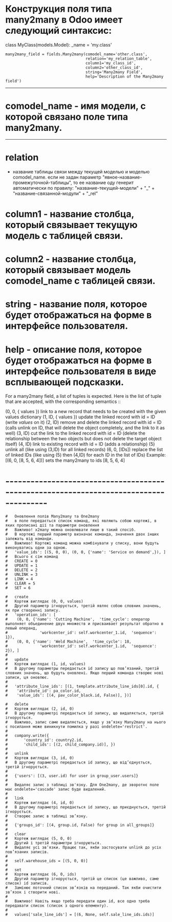 # Конструкция поля типа many2many в Odoo имеет следующий синтаксис:

class MyClass(models.Model):
    _name = 'my.class'

    many2many_field = fields.Many2many(comodel_name='other.class',
                                       relation='my_relation_table',
                                       column1='my_class_id',
                                       column2='other_class_id',
                                       string='Many2many Field',
                                       help='Description of the Many2many field')

----------------------------------------------------------
# comodel_name - имя модели, с которой связано поле типа many2many.

----------------------------------------------------------
# relation
- название таблицы связи между текущей моделью и моделью comodel_name.
  если не задан параметр "явное-название-промежуточной-таблицы",
  то ее название оду генерит автоматически по правилу:
  "название-текущей-модели" + "_" + "название-связанной-модули" + "_rel"

# column1 - название столбца, который связывает текущую модель с таблицей связи.
# column2 - название столбца, который связывает модель comodel_name с таблицей связи.
# string - название поля, которое будет отображаться на форме в интерфейсе пользователя.
# help - описание поля, которое будет отображаться на форме в интерфейсе пользователя в виде всплывающей подсказки.


For a many2many field, a list of tuples is expected. Here is the list of tuple that are accepted, with the corresponding semantics ::

(0, 0, { values }) link to a new record that needs to be created with the given values dictionary 
(1, ID, { values }) update the linked record with id = ID (write *values* on it) 
(2, ID) remove and delete the linked record with id = ID (calls unlink on ID, that will delete the object completely, and the link to it as well) 
(3, ID) cut the link to the linked record with id = ID (delete the relationship between the two objects but does not delete the target object itself) 
(4, ID) link to existing record with id = ID (adds a relationship) 
(5) unlink all (like using (3,ID) for all linked records) 
(6, 0, [IDs]) replace the list of linked IDs (like using (5) then (4,ID) for each ID in the list of IDs)
Example: [(6, 0, [8, 5, 6, 4])] sets the many2many to ids [8, 5, 6, 4]

   # --------------------------------------------------------------------------------------
    #   Оновлення полів Many2many та One2many
    #   в поле передається список команд, які являють собою кортежі, в яких прописані дії та параметри оновлення
    #   Важливо! x2many можна оновлювати лише в такий спосіб.
    #   В кортежі перший параметр визначає команда, значення двох інших залежать від команди.
    #   Важливо! Кортежі команд можна комбінувати у списку, вони будуть виконуватись одни за одною.
    #   'value_ids': [(5, 0, 0), (0, 0, {'name': 'Service on demand',}), ]
    #   Всього є сім команд
    #   CREATE = 0
    #   UPDATE = 1
    #   DELETE = 2
    #   UNLINK = 3
    #   LINK = 4
    #   CLEAR = 5
    #   SET = 6

    #   create
    #   Кортеж виглядає (0, 0, values)
    #   Другий параметр ігнорується, третій являє собою словник значень, як при створенні запису.
    #   'operation_ids': [
    #    (0, 0, {'name': 'Cutting Machine',  'time_cycle': оператор выполняет объединение двух множеств и присваивает результат обратно в левый операнд,
    #              'workcenter_id': self.workcenter_1.id,  'sequence': 1}),
    #    (0, 0, {'name': 'Weld Machine',  'time_cycle': 18,
    #              'workcenter_id': self.workcenter_1.id,  'sequence': 2}), ]
    #
    #   update
    #   Кортеж виглядає (1, id, values)
    #   В другому параметры передається id запису що пов’язаний, третій словник значень, що будуть оновлені. Якщо перший команда створює нові записи, ця оновлює.
    #
    #   'attribute_line_ids': [(1, template.attribute_line_ids[0].id, {
    #    'attribute_id': pa_color.id,
    #    'value_ids': [(4, pav_color_black.id, False)], })]

    #   delete
    #   Кортеж виглядає (2, id, 0)
    #   В другому параметрі передається id запису, що видаляється, третій ігнорується.
    #   Важливо, запис саме видаляється, якщо у зв’язку Many2many на нього є посилання може виникнути помилка у разі ondelete='restrict'.
    #
    #   company.write({
    #       'country_id': country2.id,
    #       'child_ids': [(2, child_company.id)], })
    #
    #   unlink
    #   Кортеж виглядає (3, id, 0)
    #   В другому параметрі передається id запису, що від’єднується, третій ігнорується.
    #
    #   {'users': [(3, user.id) for user in group_user.users]}
    #
    #   Видаляє запис з таблиці зв'язку. Для One2many, де зворотнє поле має ondelete='cascade' запис буде видалений.
    #
    #   link
    #   Кортеж виглядає (4, id, 0)
    #   В другому параметрі передається id запису, що приєднується, третій ігнорується.
    #   Створює запис в таблиці зв’язку.
    #
    #   {'groups_id': [(4, group.id, False) for group in all_groups]}
    #
    #   clear
    #   Кортеж виглядає (5, 0, 0)
    #   Другий і третій параметри ігноруються.
    #   Видаляє усі зв’язки. Працює так, якби застосувати unlink до усіх пов’язаних записів.
    #
    #   self.warehouse_ids = [(5, 0, 0)]
    #
    #   set
    #   Кортеж виглядає (6, 0, ids)
    #   Другий параметр ігнорується, третій це список (це важливо, саме список) id записів.
    #   Замінює поточний список зв’язків на переданий. Так якби очистити зв’язок і створити нові.
    #
    #   Важливо! Навіть якщо треба передати один id, все одно треба передавати список (список з одного елементу).
    #
    #   values['sale_line_ids'] = [(6, None, self.sale_line_ids.ids)]

